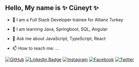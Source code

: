 ## Hello, My name is ✨ Cüneyt ✨

- 🔭 I am a Full Stack Developer trainee for Allianz Turkey

- 🌱 I am learning Java, Springboot, SQL, Angular

- 💬 Ask me about JavaScript, TypeScript, React 

- 📫 How to reach me: ...

[![GitHub](https://cdn.jsdelivr.net/fontawesome/6.0.0-beta3/svgs/brands/github.svg)](https://github.com/mcuneytozturk)
[![Linkedin Badge](https://img.shields.io/badge/mcuneytoztur-follow%20on%20linkedin-blue?style=for-the-badge&logo=linkedin)](https://www.linkedin.com/in/muhsin-cuneyt-ozturk/)
[![Instagram](https://cdn.jsdelivr.net/fontawesome/6.0.0-beta3/svgs/brands/instagram.svg)](https://instagram.com/mcuneytozturk?igshid=NGExMmI2YTkyZg==)
[![Facebook](https://cdn.jsdelivr.net/fontawesome/6.0.0-beta3/svgs/brands/facebook.svg)](https://www.facebook.com/mcuneytozturk?mibextid=ZbWKwL)
[![Twitter](https://cdn.jsdelivr.net/fontawesome/6.0.0-beta3/svgs/brands/twitter.svg)](https://twitter.com/mcuneytozturk)


<!--
**mcuneytozturk/mcuneytozturk** is a ✨ _special_ ✨ repository because its `README.md` (this file) appears on your GitHub profile.

Here are some ideas to get you started:

- 🔭 I’m currently working on ...
- 🌱 I’m currently learning ...
- 👯 I’m looking to collaborate on ...
- 🤔 I’m looking for help with ...
- 💬 Ask me about ...
- 📫 How to reach me: ...
- 😄 Pronouns: ...
- ⚡ Fun fact: ...
-->
